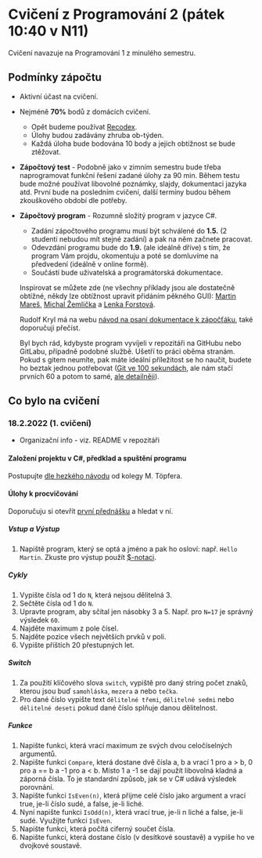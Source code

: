 # Cvičení z Programování 2 (pátek 10:40 v N11)

Cvičení navazuje na Programování 1 z minulého semestru.

## Podmínky zápočtu

- Aktivní účast na cvičení.
- Nejméně **70%** bodů z domácích cvičení.
  * Opět budeme používat [Recodex](https://recodex.mff.cuni.cz/).
  * Úlohy budou zadávány zhruba ob-týden.
  * Každá úloha bude bodována 10 body a jejich obtížnost se bude ztěžovat.

- **Zápočtový test** - Podobně jako v zimním semestru bude třeba naprogramovat funkční řešení zadané úlohy za 90 min.
  Během testu bude možné používat libovolné poznámky, slajdy, dokumentaci jazyka atd.
  První bude na posledním cvičení, další termíny budou během zkouškového období dle potřeby.

- **Zápočtový program** - Rozumně složitý program v jazyce C#.
  * Zadání zápočtového programu musí být schválené do **1.5.** (2 studenti nebudou mít stejné zadání) a pak
    na něm začnete pracovat.
  * Odevzdání programu bude do **1.9.** (ale ideálně dříve) s tím, že program Vám projdu, okomentuju
    a poté se domluvíme na předvedení (ideálně v online formě).
  * Součástí bude uživatelská a programátorská dokumentace.

  Inspirovat se můžete zde (ne všechny příklady jsou ale dostatečně obtížné, někdy lze obtížnost upravit přidáním pěkného GUI):
  [Martin Mareš](http://mj.ucw.cz/vyuka/zap/),
  [Michal Žemlička](http://www.ms.mff.cuni.cz/~zemlicka/vyuka/NMIN101/namety/) a
  [Lenka Forstová](https://www.ms.mff.cuni.cz/~forstova/pgmZ/Zapoctaky.html).

  Rudolf Kryl má na webu [návod na psaní dokumentace k zápočťáku](https://ksvi.mff.cuni.cz/~kryl/dokumentace.htm),
  také doporučuji přečíst.

  Byl bych rád, kdybyste program vyvíjeli v repozitáři na GitHubu nebo GitLabu, případně podobné službě.
  Ušetří to práci oběma stranám. Pokud s gitem neumíte, pak máte ideální příležitost se ho naučit, budete ho beztak jednou potřebovat ([Git ve 100 sekundách](https://www.youtube.com/watch?v=hwP7WQkmECE&ab_channel=Fireship),
  ale nám stačí prvních 60 a potom to samé, [ale detailněji](https://www.youtube.com/watch?v=HkdAHXoRtos&ab_channel=Fireship)).


## Co bylo na cvičení

### 18.2.2022 (1. cvičení)

* Organizační info - viz. README v repozitáři

#### Založení projektu v C#, předklad a spuštění programu

Postupujte [dle hezkého návodu](https://gimli.ms.mff.cuni.cz/~topfermi/vyuka/2122/NPRG031/#uzitecne-info) od kolegy M. Töpfera.

#### Úlohy k procvičování

Doporučuju si otevřít [první přednášku](https://ksvi.mff.cuni.cz/~holan/Pgm-2_2021_01.pdf) a hledat v ní.

##### Vstup a Výstup

1. Napiště program, který se optá a jméno a pak ho osloví: např. `Hello Martin`.
   Zkuste pro výstup použít [$-notaci](https://docs.microsoft.com/en-us/dotnet/csharp/language-reference/tokens/interpolated). 

##### Cykly

1. Vypište čísla od 1 do `N`, která nejsou dělitelná 3.
1. Sečtěte čísla od 1 do `N`.
1. Upravte program, aby sčítal jen násobky 3 a 5. Např. pro `N=17` je správný výsledek `60`.
1. Najděte maximum z pole čísel.
1. Najděte pozice všech největších prvků v poli.
1. Vypište příštích 20 přestupných let.

##### Switch

1. Za použití klíčového slova `switch`, vypiště pro daný string počet znaků, kterou jsou buď `samohláska`,
   `mezera` a nebo `tečka`.
1. Pro dané číslo vypište text `dělitelné třemi`, `dělitelné sedmi` nebo `dělitelné deseti` pokud dané číslo
   splňuje danou dělitelnost.

##### Funkce

1. Napište funkci, která vrací maximum ze svých dvou celočíselných argumentů.
1. Napište funkci `Compare`, která dostane dvě čísla a, b a vrací 1 pro a > b, 0 pro a == b a -1 pro a < b.
   Místo 1 a -1 se dají použít libovolná kladná a záporná čísla. To je standardní způsob, jak se v C# udává výsledek porovnání.
1. Napište funkci `IsEven(n)`, která přijme celé číslo jako argument a vrací true, je-li číslo sudé, a false, je-li liché.
1. Nyní napište funkci `IsOdd(n)`, která vrací true, je-li n liché a false, je-li sudé. Využijte funkci `IsEven`.
1. Napište funkci, která počítá ciferný součet čísla.
1. Napište funkci, která dostane číslo (v desítkové soustavě) a vypíše ho ve dvojkové soustavě.
